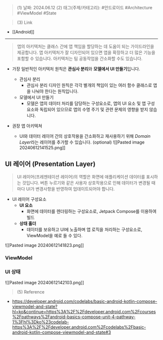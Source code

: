 >(1) 날짜: 2024.06.12
>(2) 태그(주제/카테고리): #안드로이드 #Architecture #ViewModel #State

>(3) Link
- [[Android]]
---

> 앱의 아키텍처는 클래스 간에 앱 책임을 할당하는 데 도움이 되는 가이드라인을 제공합니다. 앱 아키텍처가 잘 디자인되어 있으면 앱을 확장하고 더 많은 기능을 포함할 수 있습니다. 아키텍처는 팀 공동작업을 간소화할 수도 있습니다.

- 가장 일반적인 아키텍처 원칙은 **관심사 분리**와 **모델에서 UI 만들기**입니다.
	- 관심사 분리
		- 관심사 분리 디자인 원칙은 각각 별개의 책임이 있는 여러 함수 클래스로 앱을 나눠야 한다는 원칙입니다.
	- 모델에서 UI 만들기
		- 모델은 앱의 데이터 처리를 담당하는 구성요소로, 앱의 UI 요소 및 앱 구성요소와 독립되어 있으므로 앱의 수명 주기 및 관련 문제의 영향을 받지 않습니다.

- 권장 앱 아키텍쳐
	- UI와 데이터 레이어 간의 상호작용을 간소화하고 재사용하기 위해 *Domain Layer*라는 레이어를 추가할 수 있습니다. (optional)
		![[Pasted image 20240612141525.png]]


## UI 레이어 (Presentation Layer)
> UI 레이어(프레젠테이션 레이어)의 역할은 화면에 애플리케이션 데이터를 표시하는 것입니다. 버튼 누르기와 같은 사용자 상호작용으로 인해 데이터가 변경될 때마다 UI가 변경사항을 반영하여 업데이트되어야 합니다.

- UI 레이어 구성요소
	- **UI 요소**
		- 화면에 데이터를 렌더링하는 구성요소로, Jetpack Compose를 이용하여 빌드
	- **상태 홀더**
		- 데이터를 보유하고 UI에 노출하며 앱 로직을 처리하는 구성요소로, ViewModel을 예로 들 수 있다.

![[Pasted image 20240612141823.png]]

### ViewModel

### UI 상태
![[Pasted image 20240612142103.png]]
>(5) Reference
- https://developer.android.com/codelabs/basic-android-kotlin-compose-viewmodel-and-state?hl=ko&continue=https%3A%2F%2Fdeveloper.android.com%2Fcourses%2Fpathways%2Fandroid-basics-compose-unit-4-pathway-1%3Fhl%3Dko%23codelab-https%3A%2F%2Fdeveloper.android.com%2Fcodelabs%2Fbasic-android-kotlin-compose-viewmodel-and-state#3